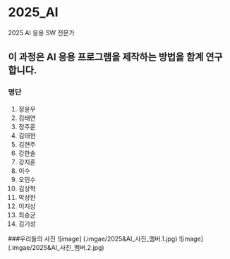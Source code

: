 # 2025_AI
2025 AI 응용 SW 전문가 
## 이 과정은 AI 응용 프로그램을 제작하는 방법을 함계 연구합니다.
### 명단
1. 정윤우
2. 김태연
3. 정주훈
4. 김태현
5. 김현주
6. 강한솔
7. 강지훈
8. 이수
9. 오민수
10. 김상혁
11. 박상한
12. 이지상
13. 최승균
14. 김기성

###우리들의 사진
![image] (.imgae/2025&AI_사진_멤버.1.jpg)
![image] (.imgae/2025&AI_사진_멤버.2.jpg)
